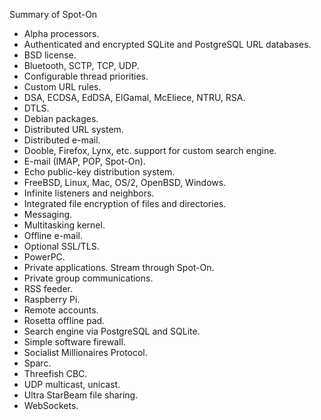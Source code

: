 Summary of Spot-On

<ul>
<li>Alpha processors.</li>
<li>Authenticated and encrypted SQLite and PostgreSQL URL databases.</li>
<li>BSD license.</li>
<li>Bluetooth, SCTP, TCP, UDP.</li>
<li>Configurable thread priorities.</li>
<li>Custom URL rules.</li>
<li>DSA, ECDSA, EdDSA, ElGamal, McEliece, NTRU, RSA.</li>
<li>DTLS.</li>
<li>Debian packages.</li>
<li>Distributed URL system.</li>
<li>Distributed e-mail.</li>
<li>Dooble, Firefox, Lynx, etc. support for custom search engine.</li>
<li>E-mail (IMAP, POP, Spot-On).</li>
<li>Echo public-key distribution system.</li>
<li>FreeBSD, Linux, Mac, OS/2, OpenBSD, Windows.</li>
<li>Infinite listeners and neighbors.</li>
<li>Integrated file encryption of files and directories.</li>
<li>Messaging.</li>
<li>Multitasking kernel.</li>
<li>Offline e-mail.</li>
<li>Optional SSL/TLS.</li>
<li>PowerPC.</li>
<li>Private applications. Stream through Spot-On.</li>
<li>Private group communications.</li>
<li>RSS feeder.</li>
<li>Raspberry Pi.</li>
<li>Remote accounts.</li>
<li>Rosetta offline pad.</li>
<li>Search engine via PostgreSQL and SQLite.</li>
<li>Simple software firewall.</li>
<li>Socialist Millionaires Protocol.</li>
<li>Sparc.</li>
<li>Threefish CBC.</li>
<li>UDP multicast, unicast.</li>
<li>Ultra StarBeam file sharing.</li>
<li>WebSockets.</li>
</ul>
